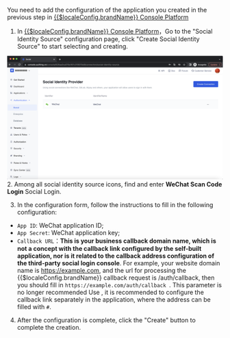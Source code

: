 <IntegrationDetailCard :title="`Fill in the WeChat website application configuration on ${$localeConfig.brandName}`">
  
You need to add the configuration of the application you created in the previous step in [{{$localeConfig.brandName}} Console Platform](https://console.authing.cn)

1. In [{{$localeConfig.brandName}} Console Platform](https://console.authing.cn)，Go to the "Social Identity Source" configuration page, click "Create Social Identity Source" to start selecting and creating.
  
  ![](./images/create_social.png)
2. Among all social identity source icons, find and enter **WeChat Scan Code Login** Social Login.

3. In the configuration form, follow the instructions to fill in the following configuration:

- `App ID`: WeChat application ID;
- `App Secret`: WeChat application key;
- `Callback URL`：**This is your business callback domain name, which is not a concept with the callback link configured by the self-built application, nor is it related to the callback address configuration of the third-party social login console**. For example, your website domain name is https://example.com, and the url for processing the {{$localeConfig.brandName}} callback request is /auth/callback, then you should fill in `https://example.com/auth/callback `. This parameter is no longer recommended Use , it is recommended to configure the callback link separately in the application, where the address can be filled with `#`.


4. After the configuration is complete, click the "Create" button to complete the creation.

</IntegrationDetailCard>

